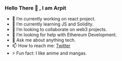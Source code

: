 ### Hello There 👋 , I am Arpit 

- 🔭 I’m currently working on react project.
- 🌱 I’m currently learning JS and Solidity.
- 👯 I’m looking to collaborate on web3 projects.
- 🤔 I’m looking for help with Ethereum Development.
- 💬 Ask me about anything tech.
- 📫 How to reach me: [Twitter](https://twitter.com/arpitingle) 
- ⚡ Fun fact: I like anime and mangas.

